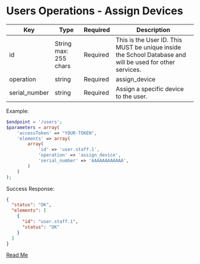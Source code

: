 
# Users Operations - Assign Devices

Key | Type | Required | Description
|-|-|-|-|
id | String max: 255 chars | Required | This is the User ID. This MUST be unique inside the School Database and will be used for other services.
operation | string | Required | assign_device
serial_number | string | Required | Assign a specific device to the user.

Example:

```php
$endpoint = '/users';
$parameters = array(
    'accessToken' => "YOUR-TOKEN",
    'elements' => array(
        array(
            'id' => 'user.staff.1',
            'operation' => 'assign_device', 
            'serial_number' => 'AAAAAAAAAAAA',
        )
    )
);
```

Success Response:

```json
{
  "status": "OK",
  "elements": [
    {
      "id": "user.staff.1",
      "status": "OK"
    }
  ]
}
```

[Read Me](readme.md)
